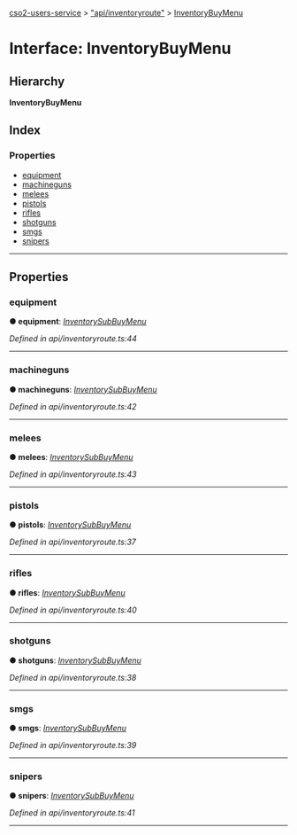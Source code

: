 [cso2-users-service](../README.md) > ["api/inventoryroute"](../modules/_api_inventoryroute_.md) > [InventoryBuyMenu](../interfaces/_api_inventoryroute_.inventorybuymenu.md)

# Interface: InventoryBuyMenu

## Hierarchy

**InventoryBuyMenu**

## Index

### Properties

* [equipment](_api_inventoryroute_.inventorybuymenu.md#equipment)
* [machineguns](_api_inventoryroute_.inventorybuymenu.md#machineguns)
* [melees](_api_inventoryroute_.inventorybuymenu.md#melees)
* [pistols](_api_inventoryroute_.inventorybuymenu.md#pistols)
* [rifles](_api_inventoryroute_.inventorybuymenu.md#rifles)
* [shotguns](_api_inventoryroute_.inventorybuymenu.md#shotguns)
* [smgs](_api_inventoryroute_.inventorybuymenu.md#smgs)
* [snipers](_api_inventoryroute_.inventorybuymenu.md#snipers)

---

## Properties

<a id="equipment"></a>

###  equipment

**● equipment**: *[InventorySubBuyMenu](_api_inventoryroute_.inventorysubbuymenu.md)*

*Defined in api/inventoryroute.ts:44*

___
<a id="machineguns"></a>

###  machineguns

**● machineguns**: *[InventorySubBuyMenu](_api_inventoryroute_.inventorysubbuymenu.md)*

*Defined in api/inventoryroute.ts:42*

___
<a id="melees"></a>

###  melees

**● melees**: *[InventorySubBuyMenu](_api_inventoryroute_.inventorysubbuymenu.md)*

*Defined in api/inventoryroute.ts:43*

___
<a id="pistols"></a>

###  pistols

**● pistols**: *[InventorySubBuyMenu](_api_inventoryroute_.inventorysubbuymenu.md)*

*Defined in api/inventoryroute.ts:37*

___
<a id="rifles"></a>

###  rifles

**● rifles**: *[InventorySubBuyMenu](_api_inventoryroute_.inventorysubbuymenu.md)*

*Defined in api/inventoryroute.ts:40*

___
<a id="shotguns"></a>

###  shotguns

**● shotguns**: *[InventorySubBuyMenu](_api_inventoryroute_.inventorysubbuymenu.md)*

*Defined in api/inventoryroute.ts:38*

___
<a id="smgs"></a>

###  smgs

**● smgs**: *[InventorySubBuyMenu](_api_inventoryroute_.inventorysubbuymenu.md)*

*Defined in api/inventoryroute.ts:39*

___
<a id="snipers"></a>

###  snipers

**● snipers**: *[InventorySubBuyMenu](_api_inventoryroute_.inventorysubbuymenu.md)*

*Defined in api/inventoryroute.ts:41*

___

